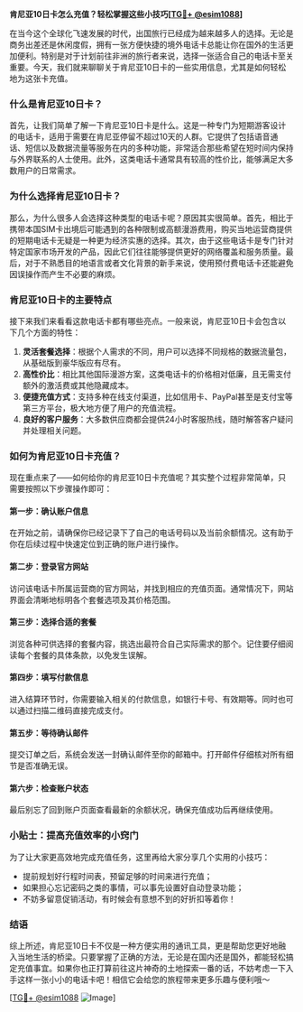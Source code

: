 **肯尼亚10日卡怎么充值？轻松掌握这些小技巧[[TG💪+ @esim1088](https://t.me/s/esim1088)]**

在当今这个全球化飞速发展的时代，出国旅行已经成为越来越多人的选择。无论是商务出差还是休闲度假，拥有一张方便快捷的境外电话卡总能让你在国外的生活更加便利。特别是对于计划前往非洲的旅行者来说，选择一张适合自己的电话卡至关重要。今天，我们就来聊聊关于肯尼亚10日卡的一些实用信息，尤其是如何轻松地为这张卡充值。

### 什么是肯尼亚10日卡？

首先，让我们简单了解一下肯尼亚10日卡是什么。这是一种专门为短期游客设计的电话卡，适用于需要在肯尼亚停留不超过10天的人群。它提供了包括语音通话、短信以及数据流量等服务在内的多种功能，非常适合那些希望在短时间内保持与外界联系的人士使用。此外，这类电话卡通常具有较高的性价比，能够满足大多数用户的日常需求。

### 为什么选择肯尼亚10日卡？

那么，为什么很多人会选择这种类型的电话卡呢？原因其实很简单。首先，相比于携带本国SIM卡出境后可能遇到的各种限制或高额漫游费用，购买当地运营商提供的短期电话卡无疑是一种更为经济实惠的选择。其次，由于这些电话卡是专门针对特定国家市场开发的产品，因此它们往往能够提供更好的网络覆盖和服务质量。最后，对于不熟悉目的地语言或者文化背景的新手来说，使用预付费电话卡还能避免因误操作而产生不必要的麻烦。

### 肯尼亚10日卡的主要特点

接下来我们来看看这款电话卡都有哪些亮点。一般来说，肯尼亚10日卡会包含以下几个方面的特性：

1. **灵活套餐选择**：根据个人需求的不同，用户可以选择不同规格的数据流量包，从基础版到豪华版应有尽有。
2. **高性价比**：相比其他国际漫游方案，这类电话卡的价格相对低廉，且无需支付额外的激活费或其他隐藏成本。
3. **便捷充值方式**：支持多种在线支付渠道，比如信用卡、PayPal甚至是支付宝等第三方平台，极大地方便了用户的充值流程。
4. **良好的客户服务**：大多数供应商都会提供24小时客服热线，随时解答客户疑问并处理相关问题。

### 如何为肯尼亚10日卡充值？

现在重点来了——如何给你的肯尼亚10日卡充值呢？其实整个过程非常简单，只需要按照以下步骤操作即可：

#### 第一步：确认账户信息
在开始之前，请确保你已经记录下了自己的电话号码以及当前余额情况。这有助于你在后续过程中快速定位到正确的账户进行操作。

#### 第二步：登录官方网站
访问该电话卡所属运营商的官方网站，并找到相应的充值页面。通常情况下，网站界面会清晰地标明各个套餐选项及其价格范围。

#### 第三步：选择合适的套餐
浏览各种可供选择的套餐内容，挑选出最符合自己实际需求的那个。记住要仔细阅读每个套餐的具体条款，以免发生误解。

#### 第四步：填写付款信息
进入结算环节时，你需要输入相关的付款信息，如银行卡号、有效期等。同时也可以通过扫描二维码直接完成支付。

#### 第五步：等待确认邮件
提交订单之后，系统会发送一封确认邮件至你的邮箱中。打开邮件仔细核对所有细节是否准确无误。

#### 第六步：检查账户状态
最后别忘了回到账户页面查看最新的余额状况，确保充值成功后再继续使用。

### 小贴士：提高充值效率的小窍门

为了让大家更高效地完成充值任务，这里再给大家分享几个实用的小技巧：

- 提前规划好行程时间表，预留足够的时间来进行充值；
- 如果担心忘记密码之类的事情，可以事先设置好自动登录功能；
- 不妨多留意促销活动，有时候会有意想不到的好折扣等着你！

### 结语

综上所述，肯尼亚10日卡不仅是一种方便实用的通讯工具，更是帮助您更好地融入当地生活的桥梁。只要掌握了正确的方法，无论是在国内还是国外，都能轻松搞定充值事宜。如果你也正打算前往这片神奇的土地探索一番的话，不妨考虑一下入手这样一张小小的电话卡吧！相信它会给您的旅程带来更多乐趣与便利哦～

[[TG💪+ @esim1088](https://t.me/s/esim1088) ![Image](https://i.postimg.cc/4NQfJmqS/Snipaste-2025-05-13-00-14-12.png)]